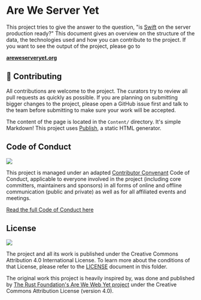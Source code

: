 # Are We Server Yet

This project tries to give the answer to the question, "is [Swift](http://swift.org) on the server production ready?" This document gives an overview on the structure of the data, the technologies used and how you can contribute to the project. If you want to see the output of the project, please go to

**[areweserveryet.org](http://www.areweserveryet.org/)**

## 🚀 Contributing

All contributions are welcome to the project. The curators try to review all pull requests as quickly as possible. If you are planning on submitting bigger changes to the project, please open a GitHub issue first and talk to the team before submitting to make sure your work will be accepted.

The content of the page is located in the `Content/` directory. It's simple Markdown!
This project uses [Publish](https://github.com/JohnSundell/Publish), a static HTML generator.

## Code of Conduct

![](https://img.shields.io/badge/Code_of_Conduct-green.svg?style=flat-square)

This project is managed under an adapted [Contributor Convenant](http://contributor-covenant.org/) Code of Conduct, applicable to everyone involved in the project (including core committers, maintainers and sponsors) in all forms of online and offline communication (public and private) as well as for all affiliated events and meetings.

[Read the full Code of Conduct here](./CODE_OF_CONDUCT.md)

## License

![](https://img.shields.io/github/license/brokenhands/areweserveryet.svg?style=flat-square)

The project and all its work is published under the Creative Commons Attribution 4.0 International License. To learn more about the conditions of that License, please refer to the [LICENSE](LICENSE) document in this folder.

The original work this project is heavily inspired by, was done and published by [The Rust Foundation's Are We Web Yet project](https://github.com/rust-lang/arewewebyet) under the Creative Commons Attribution License (version 4.0).
